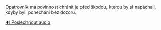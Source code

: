 
Opatrovník má povinnost chránit je před škodou, kterou by si napáchali, kdyby byli ponecháni bez dozoru.

[🔊 Poslechnout audio](/data/7-paragraphs/audio/chapter_145/para_010-Opatrovnk-m-povinnost-chrnit-je-ped-kodou-kt.mp3)
